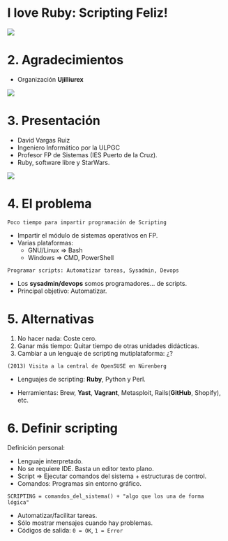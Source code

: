 
# I love Ruby: Scripting Feliz!

![](images/iloveruby.png)

# 2. Agradecimientos

* Organización **Ujilliurex**

![](images/ujilliurex.png)

# 3. Presentación

* David Vargas Ruiz
* Ingeniero Informático por la ULPGC
* Profesor FP de Sistemas (IES Puerto de la Cruz).
* Ruby, software libre y StarWars.

![](images/presentacion.png)

# 4. El problema

```
Poco tiempo para impartir programación de Scripting
```

* Impartir el módulo de sistemas operativos en FP.
* Varias plataformas:
    * GNU/Linux => Bash
    * Windows => CMD, PowerShell

```
Programar scripts: Automatizar tareas, Sysadmin, Devops
```

* Los **sysadmin/devops** somos programadores... de scripts.
* Principal objetivo: Automatizar.

# 5. Alternativas

1. No hacer nada: Coste cero.
1. Ganar más tiempo: Quitar tiempo de otras unidades didácticas.
1. Cambiar a un lenguaje de scripting mutiplataforma: ¿?

```
(2013) Visita a la central de OpenSUSE en Nürenberg
```

* Lenguajes de scripting: **Ruby**, Python y Perl.

* Herramientas: Brew, **Yast**, **Vagrant**, Metasploit, Rails(**GitHub**, Shopify), etc.

# 6. Definir scripting

Definición personal:
* Lenguaje interpretado.
* No se requiere IDE. Basta un editor texto plano.
* Script => Ejecutar comandos del sistema + estructuras de control.
* Comandos: Programas sin entorno gráfico.

```
SCRIPTING = comandos_del_sistema() + "algo que los una de forma lógica"
```

* Automatizar/facilitar tareas.
* Sólo mostrar mensajes cuando hay problemas.
* Códigos de salida: `0 = OK`, `1 = Error`
